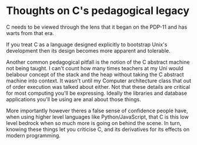 # Thoughts on C's pedagogical legacy

C needs to be viewed through the lens that it began on the PDP-11 and has warts from that era.

If you treat C as a language designed explicitly to bootstrap Unix's development then its design becomes more apparent and tolerable.

Another common pedagogical pitfall is the notion of the C abstract machine not being taught. I can't count how many times teachers at my Uni would belabour concept of the stack and the heap without taking the C abstract machine into context. It wasn't until my Computer architecture class that out of order execution was talked about either. Not that these details are critical for most computing you'll be expressing. Ideally the libraries and database applications you'll be using are anal about those things.

More importantly however theres a false sense of confidence people have, when using higher level languages like Python/JavaScript, that C is this low level bedrock when so much more is going on behind the scene. In turn, knowing these things let you criticise C, and its derivatives for its effects on modern programming.

